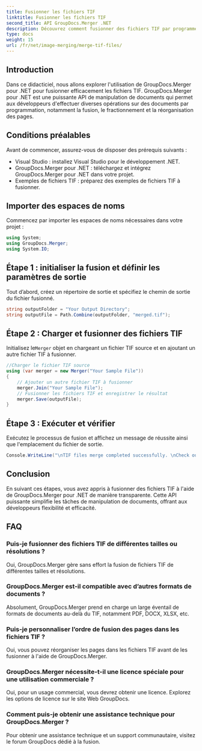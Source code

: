 ```yaml
---
title: Fusionner les fichiers TIF
linktitle: Fusionner les fichiers TIF
second_title: API GroupDocs.Merger .NET
description: Découvrez comment fusionner des fichiers TIF par programme à l’aide de GroupDocs.Merger pour .NET. API de manipulation de documents efficace pour les développeurs .NET.
type: docs
weight: 15
url: /fr/net/image-merging/merge-tif-files/
---
```

## Introduction
Dans ce didacticiel, nous allons explorer l'utilisation de GroupDocs.Merger pour .NET pour fusionner efficacement les fichiers TIF. GroupDocs.Merger pour .NET est une puissante API de manipulation de documents qui permet aux développeurs d'effectuer diverses opérations sur des documents par programmation, notamment la fusion, le fractionnement et la réorganisation des pages.
## Conditions préalables
Avant de commencer, assurez-vous de disposer des prérequis suivants :
- Visual Studio : installez Visual Studio pour le développement .NET.
- GroupDocs.Merger pour .NET : téléchargez et intégrez GroupDocs.Merger pour .NET dans votre projet.
- Exemples de fichiers TIF : préparez des exemples de fichiers TIF à fusionner.

## Importer des espaces de noms
Commencez par importer les espaces de noms nécessaires dans votre projet :
```csharp
using System; 
using GroupDocs.Merger;
using System.IO;
```
## Étape 1 : initialiser la fusion et définir les paramètres de sortie
Tout d’abord, créez un répertoire de sortie et spécifiez le chemin de sortie du fichier fusionné.
```csharp
string outputFolder = "Your Output Directory";
string outputFile = Path.Combine(outputFolder, "merged.tif");
```
## Étape 2 : Charger et fusionner des fichiers TIF
 Initialisez le`Merger` objet en chargeant un fichier TIF source et en ajoutant un autre fichier TIF à fusionner.
```csharp
//Charger le fichier TIF source
using (var merger = new Merger("Your Sample File"))
{
    // Ajouter un autre fichier TIF à fusionner
    merger.Join("Your Sample File");
    // Fusionner les fichiers TIF et enregistrer le résultat
    merger.Save(outputFile);
}
```
## Étape 3 : Exécuter et vérifier
Exécutez le processus de fusion et affichez un message de réussite ainsi que l'emplacement du fichier de sortie.
```csharp
Console.WriteLine("\nTIF files merge completed successfully. \nCheck output in {0}", outputFolder);
```

## Conclusion
En suivant ces étapes, vous avez appris à fusionner des fichiers TIF à l'aide de GroupDocs.Merger pour .NET de manière transparente. Cette API puissante simplifie les tâches de manipulation de documents, offrant aux développeurs flexibilité et efficacité.

## FAQ
### Puis-je fusionner des fichiers TIF de différentes tailles ou résolutions ?
Oui, GroupDocs.Merger gère sans effort la fusion de fichiers TIF de différentes tailles et résolutions.
### GroupDocs.Merger est-il compatible avec d’autres formats de documents ?
Absolument, GroupDocs.Merger prend en charge un large éventail de formats de documents au-delà du TIF, notamment PDF, DOCX, XLSX, etc.
### Puis-je personnaliser l’ordre de fusion des pages dans les fichiers TIF ?
Oui, vous pouvez réorganiser les pages dans les fichiers TIF avant de les fusionner à l'aide de GroupDocs.Merger.
### GroupDocs.Merger nécessite-t-il une licence spéciale pour une utilisation commerciale ?
Oui, pour un usage commercial, vous devrez obtenir une licence. Explorez les options de licence sur le site Web GroupDocs.
### Comment puis-je obtenir une assistance technique pour GroupDocs.Merger ?
Pour obtenir une assistance technique et un support communautaire, visitez le forum GroupDocs dédié à la fusion.
